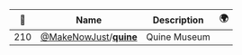 |:star2: | Name | Description | 🌍|
|---|---|---|---|
|210|[@MakeNowJust](https://github.com/MakeNowJust)/[**quine**](https://github.com/MakeNowJust/quine)|Quine Museum||

